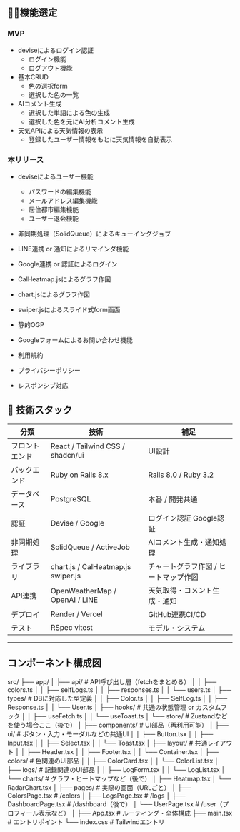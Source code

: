 ## 👩‍💻機能選定

### MVP
- deviseによるログイン認証
  - ログイン機能
  - ログアウト機能
- 基本CRUD
  - 色の選択form
  - 選択した色の一覧
- AIコメント生成
  - 選択した単語による色の生成
  - 選択した色を元にAI分析コメント生成
- 天気APIによる天気情報の表示
  - 登録したユーザー情報をもとに天気情報を自動表示

### 本リリース
- deviseによるユーザー機能
  - パスワードの編集機能
  - メールアドレス編集機能
  - 居住都市編集機能
  - ユーザー退会機能

- 非同期処理（SolidQueue）によるキューイングジョブ
- LINE連携 or 通知によるリマインダ機能
- Google連携 or 認証によるログイン
- CalHeatmap.jsによるグラフ作図
- chart.jsによるグラフ作図
- swiper.jsによるスライド式form画面
- 静的OGP
- Googleフォームによるお問い合わせ機能
- 利用規約
- プライバシーポリシー
- レスポンシブ対応

## 🔧 技術スタック

| 分類             | 技術                     | 補足                         |
|------------------|--------------------------|------------------------------|
| フロントエンド   | React / Tailwind CSS / shadcn/ui | UI設計 |
| バックエンド     | Ruby on Rails 8.x        | Rails 8.0 / Ruby 3.2        |
| データベース     | PostgreSQL               | 本番 / 開発共通             |
| 認証             | Devise  / Google                 | ログイン認証   Google認証              |
| 非同期処理       | SolidQueue / ActiveJob   | AIコメント生成・通知処理     |
| ライブラリ          | chart.js / CalHeatmap.js swiper.js | チャートグラフ作図 / ヒートマップ作図 | スライド式form画面 |
| API連携          | OpenWeatherMap / OpenAI / LINE | 天気取得・コメント生成・通知 |
| デプロイ         | Render / Vercel                  | GitHub連携CI/CD              |
| テスト           | RSpec vitest                    | モデル・システム        |

---

## コンポーネント構成図
src/
├── app/
│   ├── api/                # API呼び出し層（fetchをまとめる）
│   │   ├── colors.ts
│   │   ├── selfLogs.ts
│   │   ├── responses.ts
│   │   └── users.ts
│   ├── types/              # DBに対応した型定義
│   │   ├── Color.ts
│   │   ├── SelfLog.ts
│   │   ├── Response.ts
│   │   └── User.ts
│   ├── hooks/              # 共通の状態管理 or カスタムフック
│   │   ├── useFetch.ts
│   │   └── useToast.ts
│   └── store/              # Zustandなどを使う場合ここ（後で）
│
├── components/             # UI部品（再利用可能）
│   ├── ui/                 # ボタン・入力・モーダルなどの共通UI
│   │   ├── Button.tsx
│   │   ├── Input.tsx
│   │   ├── Select.tsx
│   │   └── Toast.tsx
│   ├── layout/             # 共通レイアウト
│   │   ├── Header.tsx
│   │   ├── Footer.tsx
│   │   └── Container.tsx
│   ├── colors/             # 色関連のUI部品
│   │   ├── ColorCard.tsx
│   │   └── ColorList.tsx
│   ├── logs/               # 記録関連のUI部品
│   │   ├── LogForm.tsx
│   │   └── LogList.tsx
│   └── charts/             # グラフ・ヒートマップなど（後で）
│       ├── Heatmap.tsx
│       └── RadarChart.tsx
│
├── pages/                  # 実際の画面（URLごと）
│   ├── ColorsPage.tsx      # /colors
│   ├── LogsPage.tsx        # /logs
│   ├── DashboardPage.tsx   # /dashboard（後で）
│   └── UserPage.tsx        # /user（プロフィール表示など）
│
├── App.tsx                 # ルーティング・全体構成
├── main.tsx                # エントリポイント
└── index.css               # Tailwindエントリ
